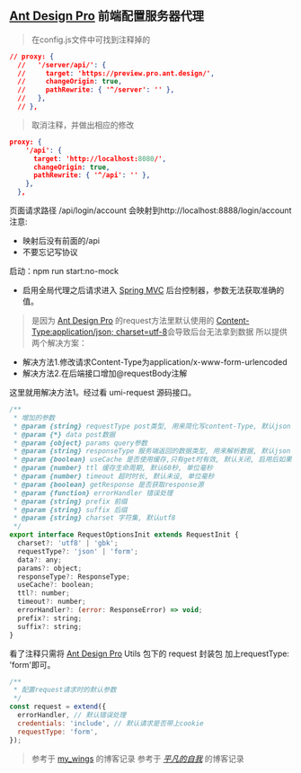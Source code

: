 ## [Ant Design Pro](https://pro.ant.design/) 前端配置服务器代理
> 在config.js文件中可找到注释掉的

```json
// proxy: {
  //   '/server/api/': {
  //     target: 'https://preview.pro.ant.design/',
  //     changeOrigin: true,
  //     pathRewrite: { '^/server': '' },
  //   },
  // },
```
> 取消注释，并做出相应的修改

```json
proxy: {
    '/api': {
      target: 'http://localhost:8080/',
      changeOrigin: true,
      pathRewrite: { '^/api': '' },
    },
  },
```
页面请求路径 /api/login/account 会映射到http://localhost:8888/login/account
注意:
* 映射后没有前面的/api
* 不要忘记写协议

启动：npm run start:no-mock

* 启用全局代理之后请求进入 [Spring MVC](https://baike.baidu.com/item/spring%20MVC/5627187?fr=aladdin) 后台控制器，参数无法获取准确的值。

> 是因为 [Ant Design Pro](https://pro.ant.design/) 的request方法里默认使用的 [Content-Type:application/json; charset=utf-8](https://baike.baidu.com/item/contentType/1938445)会导致后台无法拿到数据
所以提供两个解决方案：
* 解决方法1.修改请求Content-Type为application/x-www-form-urlencoded
* 解决方法2.在后端接口增加@requestBody注解

这里就用解决方法1。经过看 umi-request 源码接口。
```javascript
/**
 * 增加的参数
 * @param {string} requestType post类型, 用来简化写content-Type, 默认json
 * @param {*} data post数据
 * @param {object} params query参数
 * @param {string} responseType 服务端返回的数据类型, 用来解析数据, 默认json
 * @param {boolean} useCache 是否使用缓存,只有get时有效, 默认关闭, 启用后如果命中缓存, response中有useCache=true. 另: 内存缓存, 刷新就没.
 * @param {number} ttl 缓存生命周期, 默认60秒, 单位毫秒
 * @param {number} timeout 超时时长, 默认未设, 单位毫秒
 * @param {boolean} getResponse 是否获取response源
 * @param {function} errorHandler 错误处理
 * @param {string} prefix 前缀
 * @param {string} suffix 后缀
 * @param {string} charset 字符集, 默认utf8
 */
export interface RequestOptionsInit extends RequestInit {
  charset?: 'utf8' | 'gbk';
  requestType?: 'json' | 'form';
  data?: any;
  params?: object;
  responseType?: ResponseType;
  useCache?: boolean;
  ttl?: number;
  timeout?: number;
  errorHandler?: (error: ResponseError) => void;
  prefix?: string;
  suffix?: string;
}
```
看了注释只需将 [Ant Design Pro](https://pro.ant.design/) Utils 包下的 request 封装包 加上requestType: 'form'即可。
```javascript
/**
 * 配置request请求时的默认参数
 */
const request = extend({
  errorHandler, // 默认错误处理
  credentials: 'include', // 默认请求是否带上cookie
  requestType: 'form',
});
```

> 参考于 [my_wings](https://blog.csdn.net/my_wings/article/details/85618692) 的博客记录
> 参考于 [_平凡的自我_](https://blog.csdn.net/zhh123sy001/article/details/86327538) 的博客记录